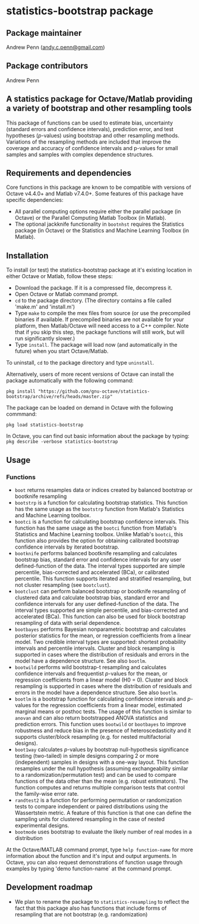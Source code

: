 # statistics-bootstrap package

## Package maintainer
Andrew Penn (andy.c.penn@gmail.com)

## Package contributors
Andrew Penn

## A statistics package for Octave/Matlab providing a variety of bootstrap and other resampling tools

This package of functions can be used to estimate bias, uncertainty (standard errors and confidence intervals), prediction error, and test hypotheses (*p*-values) using bootstrap and other resampling methods. Variations of the resampling methods are included that improve the coverage and accuracy of confidence intervals and p-values for small samples and samples with complex dependence structures.  

## Requirements and dependencies

Core functions in this package are known to be compatible with versions of Octave v4.4.0+ and Matlab v7.4.0+. Some features of this package have specific dependencies:

 * All parallel computing options require either the parallel package (in Octave) or the Parallel Computing Matlab Toolbox (in Matlab).  
 * The optional jackknife functionality in `bootnhst` requires the Statistics package (in Octave) or the Statistics and Machine Learning Toolbox (in Matlab).  
 
## Installation
 
To install (or test) the statistics-bootstrap package at it's existing location in either Octave or Matlab, follow these steps: 
 
 * Download the package. If it is a compressed file, decompress it.
 * Open Octave or Matlab command prompt.
 * `cd` to the package directory. (The directory contains a file called 'make.m' and 'install.m')
 * Type `make` to compile the mex files from source (or use the precompiled binaries if available. If precompiled binaries are not available for your platform, then Matlab/Octave will need access to a C++ compiler. Note that if you skip this step, the package functions will still work, but will run significantly slower.) 
 * Type `install`. The package will load now (and automatically in the future) when you start Octave/Matlab.
 
 To uninstall, `cd` to the package directory and type  `uninstall`.
 
 Alternatively, users of more recent versions of Octave can install the package automatically with the following command:
 
 `pkg install "https://github.com/gnu-octave/statistics-bootstrap/archive/refs/heads/master.zip"`
 
 The package can be loaded on demand in Octave with the following commmand:
 
 `pkg load statistics-bootstrap`
 
 In Octave, you can find out basic information about the package by typing: `pkg describe -verbose statistics-bootstrap`  

## Usage

### Functions

* `boot` returns resamples data or indices created by balanced bootstrap or bootknife resampling 
* `bootstrp` is a function for calculating bootstrap statistics. This function has the same usage as the `bootstrp` function from Matlab's Statistics and Machine Learning toolbox.  
* `bootci` is a function for calculating bootstrap confidence intervals. This function has the same usage as the `bootci` function from Matlab's Statistics and Machine Learning toolbox. Unlike Matlab's `bootci`, this function also provides the option for obtaining calibrated bootstrap confidence intervals by iterated bootstrap.
* `bootknife` performs balanced bootknife resampling and calculates bootstrap bias, standard error and confidence intervals for any user defined-function of the data. The interval types supported are simple percentile, bias-corrected and accelerated (BCa), or calibrated percentile. This function supports iterated and stratified resampling, but not cluster resampling (see `bootclust`).
* `bootclust` can perform balanced bootstrap or bootknife resampling of clustered data and calculate bootstrap bias, standard error and confidence intervals for any user defined-function of the data. The interval types supported are simple percentile, and bias-corrected and accelerated (BCa). This function can also be used for block bootstrap resampling of data with serial dependence.
* `bootbayes` performs Bayesian nonparametric bootstrap and calculates posterior statistics for the mean, or regression coefficients from a linear model. Two credible interval types are supported: shortest probability intervals and percentile intervals. Cluster and block resampling is supported in cases where the distribution of residuals and errors in the model have a dependence structure. See also `bootlm`.
* `bootwild` performs wild bootstrap-t resampling and calculates confidence intervals and frequentist *p*-values for the mean, or regression coefficients from a linear model (H0 = 0). Cluster and block resampling is supported in cases where the distribution of residuals and errors in the model have a dependence structure. See also `bootlm`.
* `bootlm` is a bootstrap function for calculating confidence intervals and *p*-values for the regression coefficients from a linear model, estimated marginal means or posthoc tests. The usage of this function is similar to `anovan` and can also return bootstrapped ANOVA statistics and prediction errors. This function uses `bootwild` or `bootbayes` to improve robustness and reduce bias in the presence of heteroscedasticity and it supports cluster/block resampling (e.g. for nested multifactorial designs).
* `boot1way` calculates *p*-values by bootstrap null-hypothesis significance testing (two-tailed) in simple designs comparing 2 or more (independent) samples in designs with a one-way layout. This function resamples under the null hypothesis (assuming exchangeability similar to a randomization/permutation test) and can be used to compare functions of the data other than the mean (e.g. robust estimators). The function computes and returns multiple comparison tests that control the family-wise error rate.
* `randtest2` is a function for performing permutation or randomization tests to compare independent or paired distributions using the Wassertstein metric. A feature of this function is that one can define the sampling units for clustered resampling in the case of nested experimental designs. 
* `bootmode` uses bootstrap to evaluate the likely number of real modes in a distribution


At the Octave/MATLAB command prompt, type `help function-name` for more information about the function and it's input and output arguments. In Octave, you can also request demonstrations of function usage through examples by typing 'demo function-name` at the command prompt.

## Development roadmap


* We plan to rename the package to `statistics-resampling` to reflect the fact that this package also has functions that include forms of resampling that are not bootstrap (e.g. randomization)

